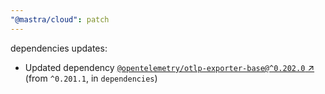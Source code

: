 ```yaml
---
"@mastra/cloud": patch
---
```

dependencies updates:
  - Updated dependency [`@opentelemetry/otlp-exporter-base@^0.202.0` ↗︎](https://www.npmjs.com/package/@opentelemetry/otlp-exporter-base/v/0.202.0) (from `^0.201.1`, in `dependencies`)
